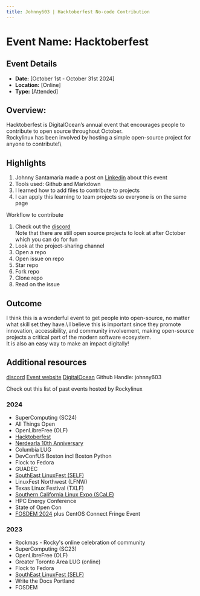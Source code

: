 ```yaml
---
title: Johnny603 | Hacktoberfest No-code Contribution
---
```

# Event Name: Hacktoberfest

## Event Details
- **Date:** [October 1st - October 31st 2024]
- **Location:** [Online]
- **Type:** [Attended]

## Overview:
Hacktoberfest is DigitalOcean’s annual event that encourages people to contribute to open source throughout October.\
Rockylinux has been involved by hosting a simple open-source project for anyone to contribute!\

## Highlights
  1. Johnny Santamaria made a post on [Linkedin](https://www.linkedin.com/posts/johnnyds_i-got-the-hacktoberfest-2024-registered-activity-7250296534712385536-t9u9?utm_source=share&utm_medium=member_desktop) about this event
  2. Tools used: Github and Markdown
  3. I learned how to add files to contribute to projects
  4. I can apply this learning to team projects so everyone is on the same page

Workflow to contribute
  1. Check out the [discord](https://discord.gg/hacktoberfest)\
     Note that there are still open source projects to look at after October which you can do for fun
  3. Look at the project-sharing channel
  4. Open a repo
  5. Open issue on repo
  6. Star repo
  7. Fork repo
  8. Clone repo
  9. Read on the issue


## Outcome
I think this is a wonderful event to get people into open-source, no matter what skill set they have.\ 
I believe this is important since they promote innovation, accessibility, and community involvement, making open-source projects a critical part of the modern software ecosystem.\
It is also an easy way to make an impact digitally!


## Additional resources
[discord](https://discord.gg/hacktoberfest)
[Event website](https://hacktoberfest.com/about/#lore)
[DigitalOcean](https://www.digitalocean.com/)
Github Handle: johnny603



 
  

Check out this list of past events hosted by Rockylinux

### 2024
- SuperComputing (SC24)
- All Things Open
- OpenLibreFree (OLF)
- [Hacktoberfest](event-reports/24hacktoberfest.md)
- [Nerdearla 10th Anniversary](event-reports/24nerdearla.md)
- Columbia LUG
- DevConfUS Boston incl Boston Python
- Flock to Fedora
- GUADEC
- [SouthEast LinuxFest (SELF)](http://event-reports/24SELF.md)
- LinuxFest Northwest (LFNW)
- Texas Linux Festival (TXLF)
- [Southern California Linux Expo (SCaLE)](https://rockylinux.org/news/scale21x-recap)
- HPC Energy Conference
- State of Open Con
- [FOSDEM 2024](event-reports/24FOSDEM.md) plus CentOS Connect Fringe Event

### 2023
- Rockmas - Rocky's online celebration of community
- SuperComputing (SC23)
- OpenLibreFree (OLF)
- Greater Toronto Area LUG (online)
- Flock to Fedora
- [SouthEast LinuxFest (SELF)](event-reports/23SELF.md)
- Write the Docs Portland
- FOSDEM
